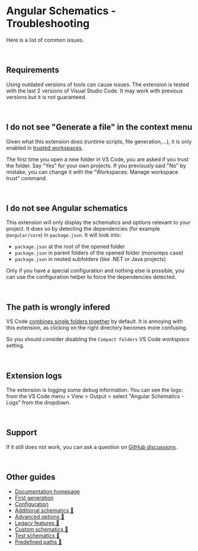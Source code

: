 # Angular Schematics - Troubleshooting

Here is a list of common issues.

<br>

## Requirements

Using outdated versions of tools can cause issues. The extension is tested with the last 2 versions of Visual Studio Code. It may work with previous versions but it is not guaranteed.

<br>

## I do not see "Generate a file" in the context menu

Given what this extension does (runtime scripts, file generation,...), it is only enabled in [trusted workspaces](https://code.visualstudio.com/docs/editor/workspace-trust).

The first time you open a new folder in VS Code, you are asked if you trust the folder. Say "Yes" for your own projects. If you previously said "No" by mistake, you can change it with the "Workspaces: Manage workspace trust" command.

<br>

## I do not see Angular schematics

This extension will only display the schematics and options relevant to your project. It does so by detecting the dependencies (for example `@angular/core`) in `package.json`. It will look into:
- `package.json` at the root of the opened folder
- `package.json` in parent folders of the opened folder (monorepo case)
- `package.json` in nested subfolders (like .NET or Java projects)

Only if you have a special configuration and nothing else is possible, you can use the configuration helper to force the dependencies detected.

<br>

## The path is wrongly infered

VS Code [combines single folders together](https://code.visualstudio.com/updates/v1_41#_compact-folders-in-explorer) by default. It is annoying with this extension, as clicking on the right directory becomes more confusing.

So you should consider disabling the `Compact Folders` VS Code *workspace* setting.

<br>

## Extension logs

The extension is logging some debug information. You can see the logs: from the VS Code menu > View > Output > select "Angular Schematics - Logs" from the dropdown.

<br>

## Support

If it still does not work, you can ask a question on [GitHub discussions](https://github.com/cyrilletuzi/vscode-angular-schematics/discussions).

<br>

## Other guides

- [Documentation homepage](./documentation.md)
- [First generation](./firstGeneration.md)
- [Configuration](./configuration.md)
- [Additional schematics 💎](./advancedSchematics.md)
- [Advanced options 💎](./advancedOptions.md)
- [Legacy features 💎](./legacy.md)
- [Custom schematics 💎](./customSchematics.md)
- [Test schematics 💎](./testing.md)
- [Predefined paths 💎](./predefinedPaths.md)

<br>
